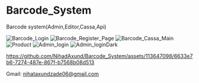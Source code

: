 # Barcode_System
Barcode system(Admin,Editor,Cassa,Api)

![Barcode_Login](https://github.com/NihadAxund/Barcode_System/assets/113647098/d023dd70-d88b-40d2-bfa9-462ccd07a516)
![Barcode_Register_Page](https://github.com/NihadAxund/Barcode_System/assets/113647098/b12ff45e-dab1-4240-bb65-29303bab9292)
![Barcode_Cassa_Main](https://github.com/NihadAxund/Barcode_System/assets/113647098/49567be0-7d2f-4855-a194-debf78e3ba71)
![Product](https://github.com/NihadAxund/Barcode_System/assets/113647098/14e0b0ef-7b89-4f1e-aacd-34540ebe43f0)
![Admin_login](https://github.com/NihadAxund/Barcode_System/assets/113647098/277750cd-4e4f-4076-a5c7-6acb8e012469)
![Admin_loginDark](https://github.com/NihadAxund/Barcode_System/assets/113647098/2f3b6e63-09b4-4d8a-9bed-79bbb043e8f9)


https://github.com/NihadAxund/Barcode_System/assets/113647098/6633e7b6-7274-487e-867f-b7568b08d513

Gmail: nihataxundzade06@gmail.com
